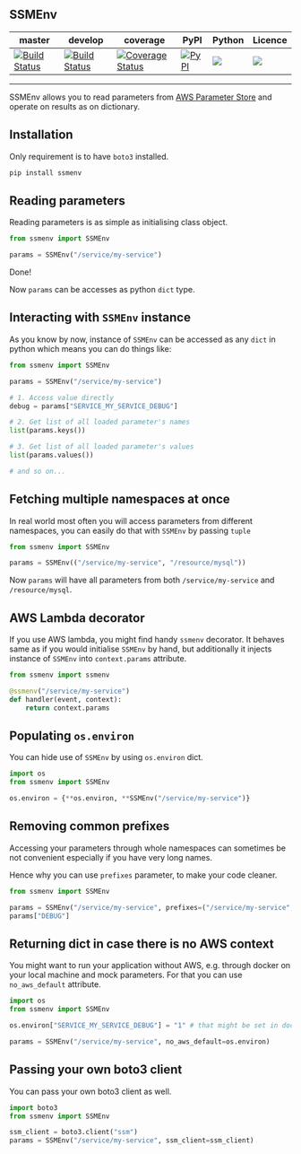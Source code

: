 SSMEnv
---
| master  | develop | coverage | PyPI | Python | Licence |
| --- | --- | --- | --- | --- | --- |
| [![Build Status](https://travis-ci.org/whisller/ssmenv.svg?branch=master)](https://travis-ci.org/whisller/ssmenv)  | [![Build Status](https://travis-ci.org/whisller/ssmenv.svg?branch=develop)](https://travis-ci.org/whisller/ssmenv) | [![Coverage Status](https://coveralls.io/repos/github/whisller/ssmenv/badge.svg?branch=develop)](https://coveralls.io/github/whisller/ssmenv?branch=develop) | [![PyPI](https://img.shields.io/pypi/v/ssmenv.svg)](https://pypi.org/project/ssmenv/) | ![](https://img.shields.io/pypi/pyversions/ssmenv.svg) | ![](https://img.shields.io/pypi/l/ssmenv.svg) |

---
SSMEnv allows you to read parameters from [AWS Parameter Store](https://docs.aws.amazon.com/systems-manager/latest/userguide/systems-manager-paramstore.html) and operate on results as on dictionary.

## Installation
Only requirement is to have `boto3` installed.
```bash
pip install ssmenv
```

## Reading parameters
Reading parameters is as simple as initialising class object.
```python
from ssmenv import SSMEnv

params = SSMEnv("/service/my-service")
```

Done!

Now `params` can be accesses as python `dict` type.

## Interacting with `SSMEnv` instance
As you know by now, instance of `SSMEnv` can be accessed as any `dict` in python which means you can do things like:
```python
from ssmenv import SSMEnv

params = SSMEnv("/service/my-service")

# 1. Access value directly
debug = params["SERVICE_MY_SERVICE_DEBUG"]

# 2. Get list of all loaded parameter's names
list(params.keys())

# 3. Get list of all loaded parameter's values
list(params.values())

# and so on...
```

## Fetching multiple namespaces at once
In real world most often you will access parameters from different namespaces, you can easily do that with `SSMEnv`
by passing `tuple`
```python
from ssmenv import SSMEnv

params = SSMEnv(("/service/my-service", "/resource/mysql"))
```
Now `params` will have all parameters from both `/service/my-service` and `/resource/mysql`.

## AWS Lambda decorator
If you use AWS lambda, you might find handy `ssmenv` decorator. It behaves same as if you would initialise `SSMEnv` by hand, but additionally it injects instance of `SSMEnv` into `context.params` attribute.

```python
from ssmenv import ssmenv

@ssmenv("/service/my-service")
def handler(event, context):
    return context.params
```

## Populating `os.environ`
You can hide use of `SSMEnv` by using `os.environ` dict.
```python
import os
from ssmenv import SSMEnv

os.environ = {**os.environ, **SSMEnv("/service/my-service")}
```

## Removing common prefixes
Accessing your parameters through whole namespaces can sometimes be not convenient
especially if you have very long names.

Hence why you can use `prefixes` parameter, to make your code cleaner.

 ```python
from ssmenv import SSMEnv

params = SSMEnv("/service/my-service", prefixes=("/service/my-service",))
params["DEBUG"]
```

## Returning dict in case there is no AWS context
You might want to run your application without AWS, e.g. through docker on your local machine and mock parameters.
For that you can use `no_aws_default` attribute.

```python
import os
from ssmenv import SSMEnv

os.environ["SERVICE_MY_SERVICE_DEBUG"] = "1" # that might be set in docker-compose

params = SSMEnv("/service/my-service", no_aws_default=os.environ)
```

## Passing your own boto3 client
You can pass your own boto3 client as well.
```python
import boto3
from ssmenv import SSMEnv

ssm_client = boto3.client("ssm")
params = SSMEnv("/service/my-service", ssm_client=ssm_client)
```
